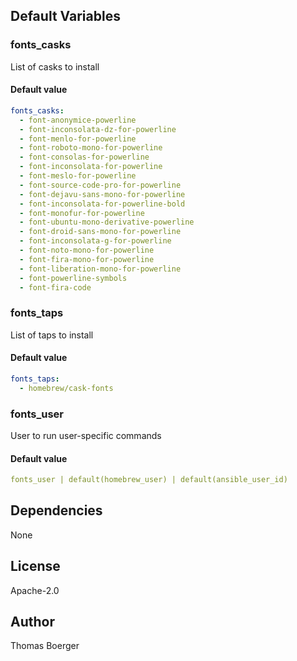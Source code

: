 
## Default Variables

### fonts_casks

List of casks to install

#### Default value

```yaml
fonts_casks:
  - font-anonymice-powerline
  - font-inconsolata-dz-for-powerline
  - font-menlo-for-powerline
  - font-roboto-mono-for-powerline
  - font-consolas-for-powerline
  - font-inconsolata-for-powerline
  - font-meslo-for-powerline
  - font-source-code-pro-for-powerline
  - font-dejavu-sans-mono-for-powerline
  - font-inconsolata-for-powerline-bold
  - font-monofur-for-powerline
  - font-ubuntu-mono-derivative-powerline
  - font-droid-sans-mono-for-powerline
  - font-inconsolata-g-for-powerline
  - font-noto-mono-for-powerline
  - font-fira-mono-for-powerline
  - font-liberation-mono-for-powerline
  - font-powerline-symbols
  - font-fira-code
```

### fonts_taps

List of taps to install

#### Default value

```yaml
fonts_taps:
  - homebrew/cask-fonts
```

### fonts_user

User to run user-specific commands

#### Default value

```yaml
fonts_user | default(homebrew_user) | default(ansible_user_id)
```
## Dependencies

None

## License

Apache-2.0

## Author

Thomas Boerger
